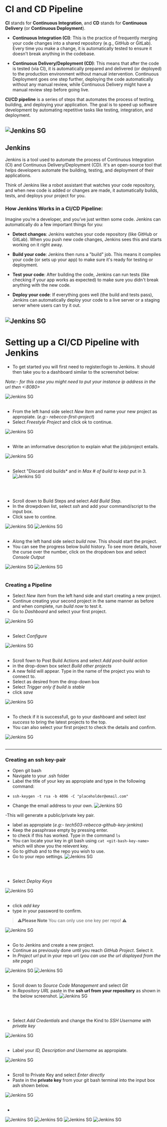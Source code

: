 # CI and CD Pipeline

**CI** stands for **Continuous Integration**, and **CD** stands for **Continuous Delivery** (or **Continuous Deployment**).

- **Continuous Integration (CI)**: This is the practice of frequently merging your code changes into a shared repository (e.g., GitHub or GitLab). Every time you make a change, it is automatically tested to ensure it doesn't break anything in the codebase.
  
- **Continuous Delivery/Deployment (CD)**: This means that after the code is tested (via CI), it is automatically prepared and delivered (or deployed) to the production environment without manual intervention. Continuous Deployment goes one step further, deploying the code automatically without any manual review, while Continuous Delivery might have a manual review step before going live.

**CI/CD pipeline** is a series of steps that automates the process of testing, building, and deploying your application. The goal is to speed up software development by automating repetitive tasks like testing, integration, and deployment.

![Jenkins SG](./images/CICD/Jenkins.png)
--------

## Jenkins

Jenkins is a tool used to automate the process of Continuous Integration (CI) and Continuous Delivery/Deployment (CD). It's an open-source tool that helps developers automate the building, testing, and deployment of their applications.

Think of Jenkins like a robot assistant that watches your code repository, and when new code is added or changes are made, it automatically builds, tests, and deploys your project for you.

### How Jenkins Works in a CI/CD Pipeline:

Imagine you’re a developer, and you’ve just written some code. Jenkins can automatically do a few important things for you:

- **Detect changes**: Jenkins watches your code repository (like GitHub or GitLab). When you push new code changes, Jenkins sees this and starts working on it right away.

- **Build your code**: Jenkins then runs a "build" job. This means it compiles your code (or sets up your app) to make sure it's ready for testing or deployment.

- **Test your code**: After building the code, Jenkins can run tests (like checking if your app works as expected) to make sure you didn't break anything with the new code.

- **Deploy your code**: If everything goes well (the build and tests pass), Jenkins can automatically deploy your code to a live server or a staging server where users can try it out.

![Jenkins SG](./images/CICD/cicd_flow.png)
-------

# Setting up a CI/CD Pipeline with Jenkins

- To get started you will first need to register/login to Jenkins. It should then take you to a dashboard similar to the screenshot below:

*Note:- for this case you might need to put your instance ip address in the url then <:8080>*

![Jenkins SG](./images/CICD/dashboard.png)
<br>
<br>

- From the left hand side select *New Item* and name your new project as appropiate. (*e.g:- rebecca-first-project*)
- Select *Freestyle Project* and click ok to continue.

![Jenkins SG](./images/CICD/step1.png)
<br>
<br>

- Write an imformative description to explain what the job/project entails.

![Jenkins SG](./images/CICD/step2.png)
<br>
<br>

- Select "Discard old builds* and in *Max # of build to keep* put in 3.
![Jenkins SG](./images/CICD/step3.png)
<br>
<br>

- Scroll down to Build Steps and select *Add Build Step*.
- In the drowpdown list, select *ssh* and add your command/script to the input box.
- Click save to contine.

![Jenkins SG](./images/CICD/step4.png)
![Jenkins SG](./images/CICD/step4.2.png)
<br>
<br>

- Along the left hand side select *build now*. This should start the project.
- You can see the progress below build history. To see more details, hover the curse over the number, click on the dropdown box and select *Console Output*

![Jenkins SG](./images/CICD/step5.png)
![Jenkins SG](./images/CICD/Console_Output.png)
<br>
<br>

### Creating a Pipeline

- Select *New Item* from the left hand side and start creating a new project.
- Continue creating your second project in the same manner as before and when complete, run *build now* to test it.
- Go to *Dashboard* and select your first project.

![Jenkins SG](./images/CICD/step6.png)
<br>
<br>

- Select *Configure*

![Jenkins SG](./images/CICD/step7.png)
<br>
<br>

- Scroll fown to Post Build Actions and select *Add post-build action*
- in the drop-down box select *Build other projects*
- A new feild will appear. Type in the name of the project you wish to connect to.
- Select as desired from the drop-down box
- Select *Trigger only if build is stable*
- click *save*

![Jenkins SG](./images/CICD/step8.png)
<br>
<br>

- To check if it is successfull, go to your dashboard and select *last success* to bring the latest projects to the top.
- You can also select your first project to check the details and confirm.

![Jenkins SG](./images/CICD/Step9.png)
<br>
<br>

  -----

  ### Creating an ssh key-pair

  - Open git bash
  - Navigate to your .ssh folder
 - Label the title of your key as appropiate and type in the following command:
  - ```
    ssh-keygen -t rsa -b 4096 -C "placeholder@email.com"
    ```
  - Change the email address to your own.
![Jenkins SG](./images/CICD/step10.png)

-This will generate a public/private key pair.
- label as appropiate (*e.g:- tech503-rebecca-github-key-jenkins*)
- Keep the passphrase empty by pressing enter.
- to check if this has worked. Type in the command `ls`
- You can locate your key in git bash using `cat <git-bash-key-name>` which will show you the relevent key.
- Go to github and to the repo you wish to use.
- Go to your repo settings.
![Jenkins SG](./images/CICD/step11.png)
<br>
<br>

- Select *Deploy Keys*

![Jenkins SG](./images/CICD/step12.png)
<br>
<br>

- click *add key*
- type in your password to confirm.
> ⚠️**Please Note** You can only use one key per repo! ⚠️
> 
![Jenkins SG](./images/CICD/step13.png)
<br>
<br>

- Go to Jenkins and create a new project.
- Continue as previously done until you reach *GitHub Project*. Select it.
- In *Project url* put in your repo url (*you can use the url displayed from the site page*)

![Jenkins SG](./images/CICD/step14.png)
![Jenkins SG](./images/CICD/step15.png)
<br>
<br>

- Scroll down to *Source Code Management* and select *Git*
- In *Repository URL* paste in the **ssh url from your repository** as shown in the below screenshot.
![Jenkins SG](./images/CICD/Step16.png)
<br>
<br>

- Select *Add Credentials* and change the Kind to *SSH Username with private key*

![Jenkins SG](./images/CICD/step17.png)
<br>
<br>

- Label your *ID, Description and Username* as appropiate.

![Jenkins SG](./images/CICD/step18.png)
<br>
<br>

- Scroll to Private Key and select *Enter directly*
- Paste in the **private key** from your git bash terminal into the input box ash shown below.

![Jenkins SG](./images/CICD/step19.png)
<br>
<br>

-

![Jenkins SG](./images/)
![Jenkins SG](./images/)
![Jenkins SG](./images/)
![Jenkins SG](./images/)